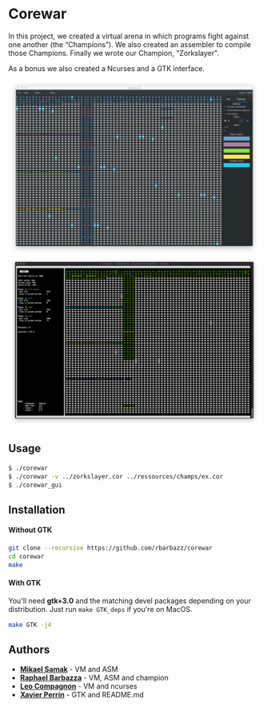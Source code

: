 # Corewar

In this project, we created a virtual arena in which programs fight
against one another (the “Champions”). We also created an assembler to compile
those Champions. Finally we wrote our Champion, "Zorkslayer".

As a bonus we also created a Ncurses and a GTK interface.

![gtk](ressources/pictures/gtk.png)
![ncurses](ressources/pictures/ncurses.png)

## Usage
``` bash
$ ./corewar
$ ./corewar -v ../zorkslayer.cor ../ressources/champs/ex.cor
$ ./corewar_gui
```

## Installation
#### Without GTK
``` bash
git clone --recursive https://github.com/rbarbazz/corewar
cd corewar
make
```
#### With GTK
You'll need __gtk+3.0__ and the matching devel packages depending on your distribution.
Just run `make GTK_deps` if you're on MacOS.
``` bash
make GTK -j4
```
## Authors
- __[Mikael Samak](https://github.com/mickaelsamak)__ - VM and ASM
- __[Raphael Barbazza](https://github.com/rbarbazz/)__ - VM, ASM and champion
- __[Leo Compagnon](https://github.com/compalele)__ - VM and ncurses
- __[Xavier Perrin](https://github.com/selfsigned)__ - GTK and README.md
